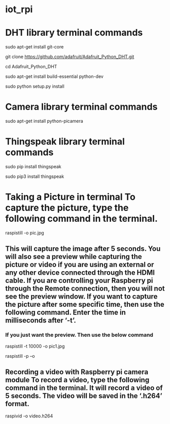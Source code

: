 # iot_rpi

# DHT library terminal commands



sudo apt-get install git-core

git clone https://github.com/adafruit/Adafruit_Python_DHT.git

cd Adafruit_Python_DHT 

sudo apt-get install build-essential python-dev

sudo python setup.py install


# Camera library terminal commands

sudo apt-get install python-picamera

# Thingspeak library terminal commands

sudo pip install thingspeak

sudo pip3 install thingspeak

# Taking a Picture in terminal To capture the picture, type the following command in the terminal.

raspistill -o pic.jpg 

## This will capture the image after 5 seconds. You will also see a preview while capturing the picture or video if you are using an external or any other device connected through the HDMI cable. If you are controlling your Raspberry pi through the Remote connection, then you will not see the preview window. If you want to capture the picture after some specific time, then use the following command. Enter the time in milliseconds after ‘-t’.

### If you just want the preview. Then use the below command
raspistill -t 10000 -o pic1.jpg       

raspistill -p –o


## Recording a video with Raspberry pi camera module To record a video, type the following command in the terminal. It will record a video of 5 seconds. The video will be saved in the ‘.h264’ format.

raspivid -o video.h264
